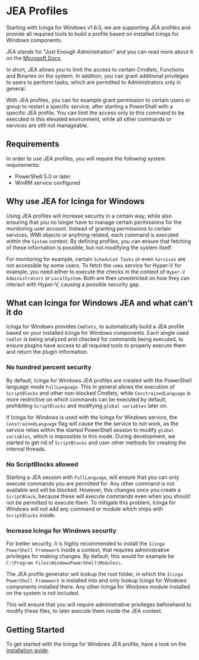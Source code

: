 # JEA Profiles

Starting with Icinga for Windows v1.6.0, we are supporting JEA profiles and provide all required tools to build a profile based on installed Icinga for Windows components.

JEA stands for "Just Enough Administration" and you can read more about it on the [Microsoft Docs](https://docs.microsoft.com/en-us/powershell/scripting/learn/remoting/jea/overview).

In short, JEA allows you to limit the access to certain Cmdlets, Functions and Binaries on the system. In addition, you can grant additional privileges to users to perform tasks, which are permitted to Administrators only in general.

With JEA profiles, you can for example grant permission to certain users or group to restart a specific service, after starting a PowerShell with a specific JEA profile. You can limit the access only to this command to be executed in this elevated environment, while all other commands or services are still not manageable.

## Requirements

In order to use JEA profiles, you will require the following system requirements:

* PowerShell 5.0 or later
* WinRM service configured

## Why use JEA for Icinga for Windows

Using JEA profiles will increase security in a certain way, while also ensuring that you no longer have to manage certain permissions for the monitoring user account. Instead of granting permissions to certain services, WMI objects or anything related, each command is executed within the `System` context. By defining profiles, you can ensure that fetching of these information is possible, but not modifying the system itself.

For monitoring for example, certain `Scheduled Tasks` or even `Services` are not accessible by some users. To fetch the `vmms` service for Hyper-V for example, you need either to execute the checks in the context of `Hyper-V Administrators` or `LocalSystem`. Both are then unrestricted on how they can interact with Hyper-V, causing a possible security gap.

## What can Icinga for Windows JEA and what can't it do

Icinga for Windows provides `Cmdlets`, to automatically build a JEA profile based on your installed Icinga for Windows components. Each single used `Cmdlet` is being analyzed and checked for commands being executed, to ensure plugins have access to all required tools to properly execute them and return the plugin information.

### No hundred percent security

By default, Icinga for Windows JEA profiles are created with the PowerShell language mode `FullLanguage`. This in general allows the execution of `ScriptBlocks` and other non-blocked Cmdlets, while `ConstrainedLanguage` is more restrictive on which commands can be executed by default, prohibiting `ScriptBlocks` and modifying `global variables` later on.

If Icinga for Windows is used with the Icinga for Windows service, the `ConstrainedLanguage` flag will cause the the service to not work, as the service relies within the started PowerShell session to modify `global variables`, which is impossible in this mode. During development, we started to get rid of `ScriptBlocks` and user other methods for creating the internal threads.

### No ScriptBlocks allowed

Starting a JEA session with `FullLanguage`, will ensure that you can only execute commands you are permitted for. Any other command is not available and will be blocked. However, this changes once you create a `ScriptBlock`, because these will execute commands even when you should not be permitted to execute them. To mitigate this problem, Icinga for Windows will not add any command or module which ships with `ScriptBlocks` inside.

### Increase Icinga for Windows security

For better security, it is highly recommended to install the `Icinga PowerShell Framework` inside a context, that requires administrative privileges for making changes. By default, this would for example be `C:\Program Files\WindowsPowerShell\Modules\`.

The JEA profile generator will lookup the root folder, in which the `Icinga PowerShell Framework` is installed into and only lookup Icinga for Windows components installed there. Any other Icinga for Windows module installed on the system is not included.

This will ensure that you will require administrative privileges beforehand to modify these files, to later execute them inside the JEA context.

## Getting Started

To get started with the Icinga for Windows JEA profile, have a look on the [installation guide](02-Installation.md).
